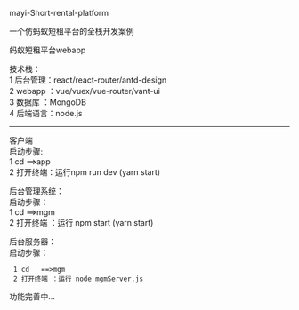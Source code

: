 
mayi-Short-rental-platform  

一个仿蚂蚁短租平台的全栈开发案例  

蚂蚁短租平台webapp    

技术栈：  
  1 后台管理：react/react-router/antd-design  
  2 webapp  ：vue/vuex/vue-router/vant-ui   
  3 数据库 ：MongoDB   
  4 后端语言：node.js  
  
  ----------------------------------------------------
   
  客户端    
  启动步骤:    
      1 cd  ==>app    
      2 打开终端：运行npm run dev (yarn start)  
      
   后台管理系统：  
   启动步骤：  
     1 cd   ==>mgm  
     2 打开终端 ：运行 npm start  (yarn start)    
     
   后台服务器：    
     启动步骤：    
     
     1 cd   ==>mgm  
     2 打开终端 ：运行 node mgmServer.js  
     
  功能完善中...
